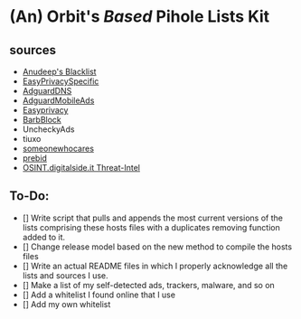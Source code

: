 # (An) Orbit's *Based* Pihole Lists Kit 

## sources

 - [Anudeep's Blacklist](https://github.com/anudeepND/blacklist/releases)
 - [EasyPrivacySpecific](https://raw.githubusercontent.com/easylist/easylist/master/easyprivacy/easyprivacy_specific.txt)
 - [AdguardDNS](https://adguardteam.github.io/AdGuardSDNSFilter/Filters/filter.txt)
 - [AdguardMobileAds](https://raw.githubusercontent.com/AdguardTeam/FiltersRegistry/master/filters/filter_11_Mobile/filter.txt)
 - [Easyprivacy](https://v.firebog.net/hosts/Easyprivacy.txt)
 - [BarbBlock](https://ssl.bblck.me/blacklists/hosts-file.txt)
 - UncheckyAds
 - tiuxo
 - [someonewhocares](http://someonewhocares.org/hosts/zero/)
 - [prebid](https://github.com/prebid/Prebid.js)
 - [OSINT.digitalside.it Threat-Intel](https://raw.githubusercontent.com/davidonzo/Threat-Intel/master/lists/latestdomains.piHole.txt)

## To-Do:
- [] Write script that pulls and appends the most current versions of the lists comprising these hosts files with a duplicates removing function added to it.
- [] Change release model based on the new method to compile the hosts files
- [] Write an actual README files in which I properly acknowledge all the lists and sources I use.
- [] Make a list of my self-detected ads, trackers, malware, and so on
- [] Add a whitelist I found online that I use
- [] Add my own whitelist
